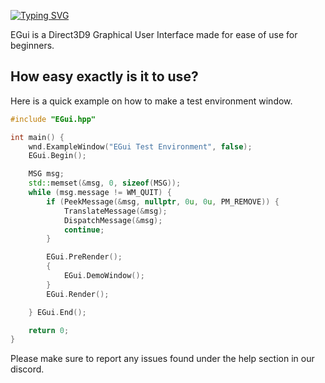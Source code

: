 [![Typing SVG](https://readme-typing-svg.demolab.com?font=Verdana&duration=2500&color=F77878&background=9B00FF00&width=435&lines=EGui+V2)](https://git.io/typing-svg)

EGui is a Direct3D9 Graphical User Interface made for ease of use for beginners.

## How easy exactly is it to use?
Here is a quick example on how to make a test environment window.
```cpp
#include "EGui.hpp"

int main() {
    wnd.ExampleWindow("EGui Test Environment", false);
    EGui.Begin();

    MSG msg;
    std::memset(&msg, 0, sizeof(MSG));
    while (msg.message != WM_QUIT) {
        if (PeekMessage(&msg, nullptr, 0u, 0u, PM_REMOVE)) {
            TranslateMessage(&msg);
            DispatchMessage(&msg);
            continue;
        }

        EGui.PreRender();
        {
            EGui.DemoWindow();
        }
        EGui.Render();

    } EGui.End();

    return 0;
}
```

Please make sure to report any issues found under the help section in our discord.
